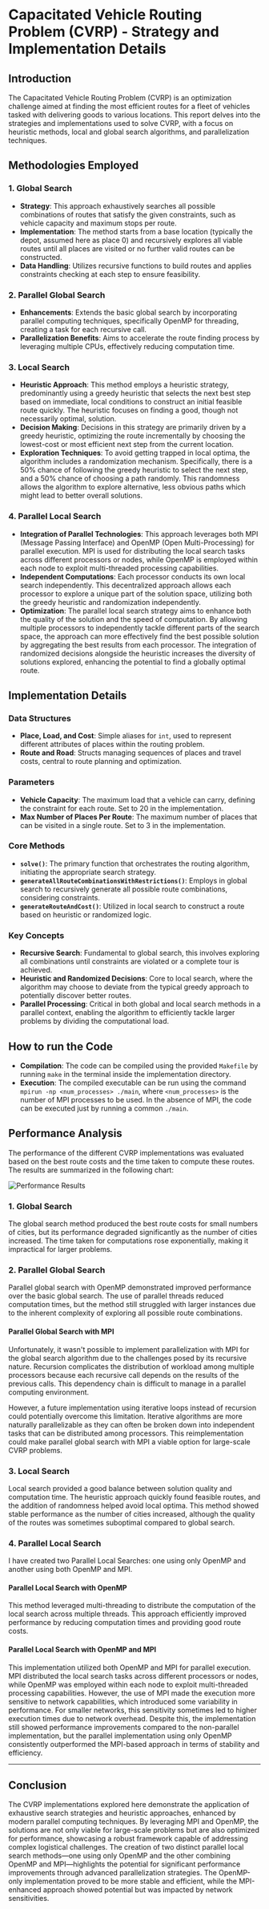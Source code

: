 # Capacitated Vehicle Routing Problem (CVRP) - Strategy and Implementation Details

## Introduction

The Capacitated Vehicle Routing Problem (CVRP) is an optimization challenge aimed at finding the most efficient routes for a fleet of vehicles tasked with delivering goods to various locations. This report delves into the strategies and implementations used to solve CVRP, with a focus on heuristic methods, local and global search algorithms, and parallelization techniques.

## Methodologies Employed

### 1. Global Search
- **Strategy**: This approach exhaustively searches all possible combinations of routes that satisfy the given constraints, such as vehicle capacity and maximum stops per route.
- **Implementation**: The method starts from a base location (typically the depot, assumed here as place 0) and recursively explores all viable routes until all places are visited or no further valid routes can be constructed.
- **Data Handling**: Utilizes recursive functions to build routes and applies constraints checking at each step to ensure feasibility.

### 2. Parallel Global Search
- **Enhancements**: Extends the basic global search by incorporating parallel computing techniques, specifically OpenMP for threading, creating a task for each recursive call.
- **Parallelization Benefits**: Aims to accelerate the route finding process by leveraging multiple CPUs, effectively reducing computation time.

### 3. Local Search
- **Heuristic Approach**: This method employs a heuristic strategy, predominantly using a greedy heuristic that selects the next best step based on immediate, local conditions to construct an initial feasible route quickly. The heuristic focuses on finding a good, though not necessarily optimal, solution.
- **Decision Making**: Decisions in this strategy are primarily driven by a greedy heuristic, optimizing the route incrementally by choosing the lowest-cost or most efficient next step from the current location.
- **Exploration Techniques**: To avoid getting trapped in local optima, the algorithm includes a randomization mechanism. Specifically, there is a 50% chance of following the greedy heuristic to select the next step, and a 50% chance of choosing a path randomly. This randomness allows the algorithm to explore alternative, less obvious paths which might lead to better overall solutions.

### 4. Parallel Local Search
- **Integration of Parallel Technologies**: This approach leverages both MPI (Message Passing Interface) and OpenMP (Open Multi-Processing) for parallel execution. MPI is used for distributing the local search tasks across different processors or nodes, while OpenMP is employed within each node to exploit multi-threaded processing capabilities.
- **Independent Computations**: Each processor conducts its own local search independently. This decentralized approach allows each processor to explore a unique part of the solution space, utilizing both the greedy heuristic and randomization independently.
- **Optimization**: The parallel local search strategy aims to enhance both the quality of the solution and the speed of computation. By allowing multiple processors to independently tackle different parts of the search space, the approach can more effectively find the best possible solution by aggregating the best results from each processor. The integration of randomized decisions alongside the heuristic increases the diversity of solutions explored, enhancing the potential to find a globally optimal route.

## Implementation Details

### Data Structures
- **Place, Load, and Cost**: Simple aliases for `int`, used to represent different attributes of places within the routing problem.
- **Route and Road**: Structs managing sequences of places and travel costs, central to route planning and optimization.

### Parameters
- **Vehicle Capacity**: The maximum load that a vehicle can carry, defining the constraint for each route. Set to 20 in the implementation.
- **Max Number of Places Per Route**: The maximum number of places that can be visited in a single route. Set to 3 in the implementation. 

### Core Methods
- **`solve()`**: The primary function that orchestrates the routing algorithm, initiating the appropriate search strategy.
- **`generateAllRouteCombinationsWithRestrictions()`**: Employs in global search to recursively generate all possible route combinations, considering constraints.
- **`generateRouteAndCost()`**: Utilized in local search to construct a route based on heuristic or randomized logic.

### Key Concepts
- **Recursive Search**: Fundamental to global search, this involves exploring all combinations until constraints are violated or a complete tour is achieved.
- **Heuristic and Randomized Decisions**: Core to local search, where the algorithm may choose to deviate from the typical greedy approach to potentially discover better routes.
- **Parallel Processing**: Critical in both global and local search methods in a parallel context, enabling the algorithm to efficiently tackle larger problems by dividing the computational load.

## How to run the Code
- **Compilation**: The code can be compiled using the provided `Makefile` by running `make` in the terminal inside the implementation directory.
- **Execution**: The compiled executable can be run using the command `mpirun -np <num_processes> ./main`, where `<num_processes>` is the number of MPI processes to be used. In the absence of MPI, the code can be executed just by running a common `./main`.

## Performance Analysis

The performance of the different CVRP implementations was evaluated based on the best route costs and the time taken to compute these routes. The results are summarized in the following chart:

![Performance Results](results.png)

### 1. Global Search
The global search method produced the best route costs for small numbers of cities, but its performance degraded significantly as the number of cities increased. The time taken for computations rose exponentially, making it impractical for larger problems.

### 2. Parallel Global Search
Parallel global search with OpenMP demonstrated improved performance over the basic global search. The use of parallel threads reduced computation times, but the method still struggled with larger instances due to the inherent complexity of exploring all possible route combinations.

#### Parallel Global Search with MPI
Unfortunately, it wasn't possible to implement parallelization with MPI for the global search algorithm due to the challenges posed by its recursive nature. Recursion complicates the distribution of workload among multiple processors because each recursive call depends on the results of the previous calls. This dependency chain is difficult to manage in a parallel computing environment.

However, a future implementation using iterative loops instead of recursion could potentially overcome this limitation. Iterative algorithms are more naturally parallelizable as they can often be broken down into independent tasks that can be distributed among processors. This reimplementation could make parallel global search with MPI a viable option for large-scale CVRP problems.

### 3. Local Search
Local search provided a good balance between solution quality and computation time. The heuristic approach quickly found feasible routes, and the addition of randomness helped avoid local optima. This method showed stable performance as the number of cities increased, although the quality of the routes was sometimes suboptimal compared to global search.

### 4. Parallel Local Search

I have created two Parallel Local Searches: one using only OpenMP and another using both OpenMP and MPI.

#### Parallel Local Search with OpenMP
This method leveraged multi-threading to distribute the computation of the local search across multiple threads. This approach efficiently improved performance by reducing computation times and providing good route costs.

#### Parallel Local Search with OpenMP and MPI
This implementation utilized both OpenMP and MPI for parallel execution. MPI distributed the local search tasks across different processors or nodes, while OpenMP was employed within each node to exploit multi-threaded processing capabilities. However, the use of MPI made the execution more sensitive to network capabilities, which introduced some variability in performance. For smaller networks, this sensitivity sometimes led to higher execution times due to network overhead. Despite this, the implementation still showed performance improvements compared to the non-parallel implementation, but the parallel implementation using only OpenMP consistently outperformed the MPI-based approach in terms of stability and efficiency. 

---

## Conclusion

The CVRP implementations explored here demonstrate the application of exhaustive search strategies and heuristic approaches, enhanced by modern parallel computing techniques. By leveraging MPI and OpenMP, the solutions are not only viable for large-scale problems but are also optimized for performance, showcasing a robust framework capable of addressing complex logistical challenges. The creation of two distinct parallel local search methods—one using only OpenMP and the other combining OpenMP and MPI—highlights the potential for significant performance improvements through advanced parallelization strategies. The OpenMP-only implementation proved to be more stable and efficient, while the MPI-enhanced approach showed potential but was impacted by network sensitivities.
